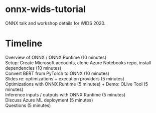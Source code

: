 # onnx-wids-tutorial
ONNX talk and workshop details for WIDS 2020.

# Timeline
Overview of ONNX / ONNX Runtime (10 minutes)  
Setup: Create Microsoft accounts, clone Azure Notebooks repo, install dependencies (10 minutes)  
Convert BERT from PyTorch to ONNX (10 minutes)  
Slides re: optimizations + execution providers (5 minutes)  
Optimizations with ONNX Runtime (5 minutes) + Demo: OLive Tool (5 minutes)  
Inference inputs / outputs with ONNX Runtime (5 minutes)  
Discuss Azure ML deployment (5 minutes)  
Questions (5 minutes)
